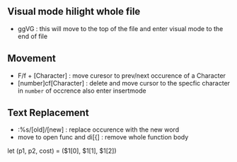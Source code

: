 ## Visual mode hilight whole file
- ggVG : this will move to the top of the file and enter visual mode to the end of file

## Movement
- F/f + [Character] : move curesor to prev/next occurence of a Character
- [number]cf[Character] : delete and move cursor to the specfic character in `number` of occrence also enter insertmode

## Text Replacement
- :%s/[old]/[new] : replace occurence with the new word
- move to open func and di[{] : remove whole function body

let (p1, p2, cost) = ($1[0], $1[1], $1[2]) 